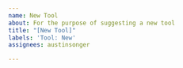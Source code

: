 ```yaml
---
name: New Tool
about: For the purpose of suggesting a new tool
title: "[New Tool]"
labels: 'Tool: New'
assignees: austinsonger

---
```



